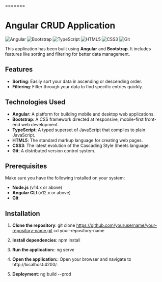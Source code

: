 =======
# Angular CRUD Application

![Angular](https://img.shields.io/badge/Angular-DD0031?style=for-the-badge&logo=angular&logoColor=white)
![Bootstrap](https://img.shields.io/badge/Bootstrap-7952B3?style=for-the-badge&logo=bootstrap&logoColor=white)
![TypeScript](https://img.shields.io/badge/TypeScript-007ACC?style=for-the-badge&logo=typescript&logoColor=white)
![HTML5](https://img.shields.io/badge/HTML5-E34F26?style=for-the-badge&logo=html5&logoColor=white)
![CSS3](https://img.shields.io/badge/CSS3-1572B6?style=for-the-badge&logo=css3&logoColor=white)
![Git](https://img.shields.io/badge/Git-F05032?style=for-the-badge&logo=git&logoColor=white)

This application has been built using **Angular** and **Bootstrap**. It includes features like sorting and filtering for better data management.

## Features

- **Sorting**: Easily sort your data in ascending or descending order.
- **Filtering**: Filter through your data to find specific entries quickly.

## Technologies Used

- **Angular**: A platform for building mobile and desktop web applications.
- **Bootstrap**: A CSS framework directed at responsive, mobile-first front-end web development.
- **TypeScript**: A typed superset of JavaScript that compiles to plain JavaScript.
- **HTML5**: The standard markup language for creating web pages.
- **CSS3**: The latest evolution of the Cascading Style Sheets language.
- **Git**: A distributed version control system.

## Prerequisites

Make sure you have the following installed on your system:

- **Node.js** (v14.x or above)
- **Angular CLI** (v12.x or above)
- **Git**

## Installation

1. **Clone the repository**:
   git clone https://github.com/yourusername/your-repository-name.git
   cd your-repository-name
   
2. **Install dependencies**:
   npm install

3. **Run the application:**:
   ng serve

4. **Open the application:**:
   Open your browser and navigate to http://localhost:4200/.

4. **Deployment**:
   ng build --prod